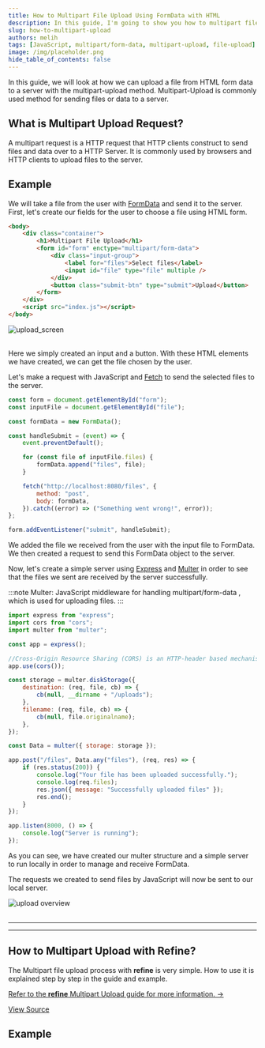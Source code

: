 ```yaml
---
title: How to Multipart File Upload Using FormData with HTML
description: In this guide, I'm going to show you how to multipart files upload with using HTML and JavaScript
slug: how-to-multipart-upload
authors: melih
tags: [JavaScript, multipart/form-data, multipart-upload, file-upload]
image: /img/placeholder.png
hide_table_of_contents: false
---
```





In this guide, we will look at how we can upload a file from HTML form data to a server with the multipart-upload method. Multipart-Upload is commonly used method for sending files or data to a server.

<!--truncate-->

## What is Multipart Upload Request?

A multipart request is a HTTP request that HTTP clients construct to send files and data over to a HTTP Server. It is commonly used by browsers and HTTP clients to upload files to the server.

## Example

We will take a file from the user with [FormData](https://developer.mozilla.org/en-US/docs/Web/API/FormData) and send it to the server. First, let's create our fields for the user to choose a file using HTML form.

```html
<body>
    <div class="container">
        <h1>Multipart File Upload</h1>
        <form id="form" enctype="multipart/form-data">
            <div class="input-group">
                <label for="files">Select files</label>
                <input id="file" type="file" multiple />
            </div>
            <button class="submit-btn" type="submit">Upload</button>
        </form>
    </div>
    <script src="index.js"></script>
</body>
```

<div class="img-container">
    <div class="window">
        <div class="control red"></div>
        <div class="control orange"></div>
        <div class="control green"></div>
    </div>
    <img src="https://refine.ams3.cdn.digitaloceanspaces.com/blog/2021-12-27-multipart-upload/upload.png" alt="upload_screen" />
</div>
<br />

Here we simply created an input and a button. With these HTML elements we have created, we can get the file chosen by the user.

Let's make a request with JavaScript and [Fetch](https://developer.mozilla.org/en-US/docs/Web/API/Fetch_API) to send the selected files to the server.

```jsx
const form = document.getElementById("form");
const inputFile = document.getElementById("file");

const formData = new FormData();

const handleSubmit = (event) => {
    event.preventDefault();

    for (const file of inputFile.files) {
        formData.append("files", file);
    }

    fetch("http://localhost:8080/files", {
        method: "post",
        body: formData,
    }).catch((error) => ("Something went wrong!", error));
};

form.addEventListener("submit", handleSubmit);
```

We added the file we received from the user with the input file to FormData. We then created a request to send this FormData object to the server.

Now, let's create a simple server using [Express](https://expressjs.com/) and [Multer](https://github.com/expressjs/multer) in order to see that the files we sent are received by the server successfully.

:::note
Multer: JavaScript middleware for handling multipart/form-data , which is used for uploading files.
:::

```jsx title=server.js
import express from "express";
import cors from "cors";
import multer from "multer";

const app = express();

//Cross-Origin Resource Sharing (CORS) is an HTTP-header based mechanism that allows a server to indicate any origins
app.use(cors());

const storage = multer.diskStorage({
    destination: (req, file, cb) => {
        cb(null, __dirname + "/uploads");
    },
    filename: (req, file, cb) => {
        cb(null, file.originalname);
    },
});

const Data = multer({ storage: storage });

app.post("/files", Data.any("files"), (req, res) => {
    if (res.status(200)) {
        console.log("Your file has been uploaded successfully.");
        console.log(req.files);
        res.json({ message: "Successfully uploaded files" });
        res.end();
    }
});

app.listen(8000, () => {
    console.log("Server is running");
});
```

As you can see, we have created our multer structure and a simple server to run locally in order to manage and receive FormData.

The requests we created to send files by JavaScript will now be sent to our local server.

<div class="img-container">
    <div class="window">
        <div class="control red"></div>
        <div class="control orange"></div>
        <div class="control green"></div>
    </div>
    <img src="https://refine.ams3.cdn.digitaloceanspaces.com/blog/2021-12-27-multipart-upload/overview.gif" alt="upload overview" />
</div>
<br />

---

<PromotionBanner title="Does your CRUD app need server state management?" image="/img/generic_banner.png" />

---
## How to Multipart Upload with Refine?
The Multipart file upload process with **refine** is very simple. How to use it is explained step by step in the guide and example. 

[Refer to the **refine** Multipart Upload guide for more information. →](https://refine.dev/docs/guides-and-concepts/upload/multipart-upload/) 

[View Source](https://github.com/refinedev/refine/tree/master/examples/upload/multipartUpload)

## Example

<StackblitzExample path="upload-antd-multipart" />